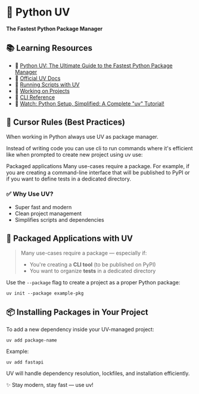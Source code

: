  # 🚀 Python UV 
 **The Fastest Python Package Manager**

## 📚 Learning Resources

- 📘 [Python UV: The Ultimate Guide to the Fastest Python Package Manager](https://www.datacamp.com/tutorial/python-uv)  
- 📖 [Official UV Docs](https://docs.astral.sh/uv/)
- 🏃 [Running Scripts with UV](https://docs.astral.sh/uv/guides/scripts/)
- 🧩 [Working on Projects](https://docs.astral.sh/uv/guides/projects/)
- 🧾 [CLI Reference](https://docs.astral.sh/uv/reference/cli/)
- 🎥 [Watch: Python Setup, Simplified: A Complete "uv" Tutorial!](https://www.youtube.com/watch?v=-J5SnWR4UXw)


## 🧠 Cursor Rules (Best Practices)

When working in Python always use UV as package manager.

Instead of writing code you can use cli to run commands where it's efficient like when prompted to create new project using uv use:

Packaged applications Many use-cases require a package. For example, if you are creating a command-line interface that will be published to PyPI or if you want to define tests in a dedicated directory.

### ✅ Why Use UV?

- Super fast and modern
- Clean project management
- Simplifies scripts and dependencies


## 🧪 Packaged Applications with UV

> Many use-cases require a package — especially if:
> - You're creating a **CLI tool** (to be published on PyPI)
> - You want to organize **tests** in a dedicated directory

Use the `--package` flag to create a project as a proper Python package:

```
uv init --package example-pkg
```
## 📦 Installing Packages in Your Project
To add a new dependency inside your UV-managed project:
```
uv add package-name
```
Example:
```
uv add fastapi
```
UV will handle dependency resolution, lockfiles, and installation efficiently.

✨ Stay modern, stay fast — use uv!
